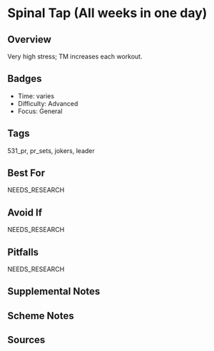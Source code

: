 # Spinal Tap (All weeks in one day)


## Overview
Very high stress; TM increases each workout.

## Badges
- Time: varies
- Difficulty: Advanced
- Focus: General

## Tags
531_pr, pr_sets, jokers, leader

## Best For
NEEDS_RESEARCH

## Avoid If
NEEDS_RESEARCH

## Pitfalls
NEEDS_RESEARCH

## Supplemental Notes


## Scheme Notes


## Sources

